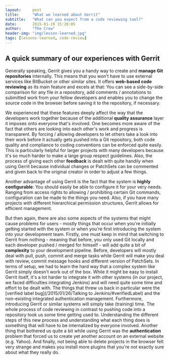 ```yaml
---
layout:     post
title:      "What we learned about Gerrit"
subtitle:	"What can you expect from a code reviewing tool?"
date:       2015-01-19 15:20:05
author:     "The Crew"
header-img: "img/lesson-learned.jpg"
tags: [lessons-learned, code-review]
---
```


## A quick summary of our experiences with Gerrit

Generally speaking, Gerrit gives you a handy way to create and **manage Git repositories** internally. This means that you won't have to use external services like BitBucket or other similar sites. It offers **web-based code reviewing** as its main feature and excels at that: You can see a side-by-side comparison for any file in a repository, add comments / annotations to submitted work from your fellow developers and enables you to change the source code in the browser before saving it to the repository, if necessary.

We experienced that these features deeply affect the way that the developers work together because of the additional **quality assurance** layer it imposes onto everyone that's involved. One becomes more aware of the fact that others are looking into each other's work and progress is transparent. By forcing / allowing developers to let others take a look into their work before it actually gets pushed into a Git repository, both code quality and compliance to coding conventions can be enforced quite easily. This is particularly helpful for larger projects with many developers because it's so much harder to make a large group respect guidelines. Also, the process of giving each other **feedback** is dealt with quite handily when using Gerrit because individual changes or PatchSets can be commented and given back to the original creator in order to adjust a few things.

Another advantage of using Gerrit is the fact that the system is **highly configurable**: You should easily be able to configure it for your very needs. Ranging from access rights to allowing / prohibiting certain Git commands, configuration can be made to the things you need. Also, if you have many projects with different hierarchical permission structures, Gerrit allows for efficient management.

But then again, there are also some aspects of the systems that might cause problems for users - mostly things that occur when you're initially getting started with the system or when you're first introducing the system into your development team. Firstly, one must keep in mind that switching to Gerrit from nothing - meaning that before, you only used Git locally and each developer pushed / merged for himself - will add quite a bit of **complexity** to your development pipeline. Before, developers will mostly deal with pull, push, commit and merge tasks while Gerrit will make you deal with review, commit message hooks and different version of PatchSets.
In terms of setup, we had to learn the hard way that a complex system like Gerrit simply doesn't work out of the box. While it might be easy to install Gerrit itself, it's a lot harder to integrate it with other systems (in our project, we faced difficulties integrating Jenkins) and will need quite some time and effort to be dealt with. The things that threw us back in particular were the [verified label bug](/2015/01/26/Talking to Jenkins/#verifiedLabel) and the non-existing integrated authentication management.
Furthermore, introducing Gerrit or similar systems will simply take (training) time. The whole process of code reviewing in contrast to pushing code into a repository took us some time getting used to. Understanding the different steps of this new process and understanding what each thing does is something that will have to be internalized by everyone involved.
Another thing that bothered us quite a bit while using Gerrit was the **authentication** problem that forced us to create yet another account on an external website (e.g. Yahoo). And finally, not being able to delete projects in the browser felt very strange and makes you install more plugins that you're not exactly sure about what they really do.